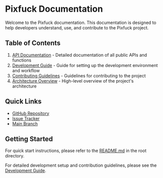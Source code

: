 # Pixfuck Documentation

Welcome to the Pixfuck documentation. This documentation is designed to help developers understand, use, and contribute to the Pixfuck project.

## Table of Contents

1. [API Documentation](api.md) - Detailed documentation of all public APIs and functions
2. [Development Guide](development.md) - Guide for setting up the development environment and workflow
3. [Contributing Guidelines](contributing.md) - Guidelines for contributing to the project
4. [Architecture Overview](architecture.md) - High-level overview of the project's architecture

## Quick Links

- [GitHub Repository](https://github.com/evolvewithevan/pixfuck)
- [Issue Tracker](https://github.com/evolvewithevan/pixfuck/issues)
- [Main Branch](https://github.com/evolvewithevan/pixfuck/tree/main)

## Getting Started

For quick start instructions, please refer to the [README.md](../README.md) in the root directory.

For detailed development setup and contribution guidelines, please see the [Development Guide](development.md). 